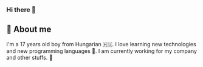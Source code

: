 ### Hi there 👋

## 💬 About me
I'm a 17 years old boy from Hungarian :hungary:.
I love learning new technologies and new programming languages :test_tube:. 
I am currently working for my company and other stuffs. :floppy_disk:

<!--
**sndorkirly/sndorkirly** is a ✨ _special_ ✨ repository because its `README.md` (this file) appears on your GitHub profile.

Here are some ideas to get you started:

- 🔭 I’m currently working on ...
- 🌱 I’m currently learning ...
- 👯 I’m looking to collaborate on ...
- 🤔 I’m looking for help with ...
- 💬 Ask me about ...
- 📫 How to reach me: ...
- 😄 Pronouns: ...
- ⚡ Fun fact: ...
-->
